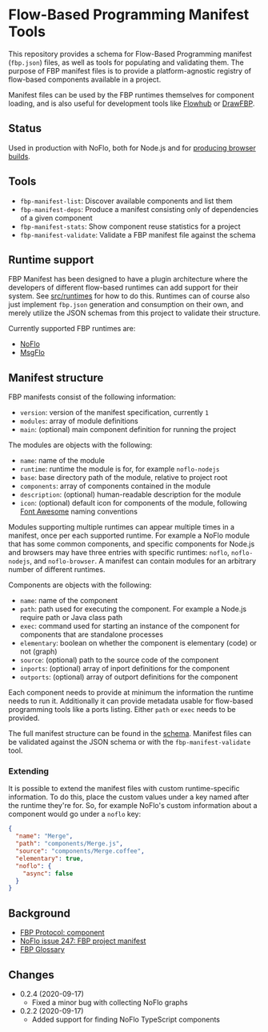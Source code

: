 Flow-Based Programming Manifest Tools
=====================================

This repository provides a schema for Flow-Based Programming manifest (`fbp.json`) files, as well as tools for populating and validating them. The purpose of FBP manifest files is to provide a platform-agnostic registry of flow-based components available in a project.

Manifest files can be used by the FBP runtimes themselves for component loading, and is also useful for development tools like [Flowhub](https://flowhub.io) or [DrawFBP](https://github.com/jpaulm/drawfbp).

## Status

Used in production with NoFlo, both for Node.js and for [producing browser builds](https://github.com/noflo/noflo-component-loader).

## Tools

* `fbp-manifest-list`: Discover available components and list them
* `fbp-manifest-deps`: Produce a manifest consisting only of dependencies of a given component
* `fbp-manifest-stats`: Show component reuse statistics for a project
* `fbp-manifest-validate`: Validate a FBP manifest file against the schema

## Runtime support

FBP Manifest has been designed to have a plugin architecture where the developers of different flow-based runtimes can add support for their system. See [src/runtimes](https://github.com/flowbased/fbp-manifest/tree/master/src/runtimes) for how to do this. Runtimes can of course also just implement `fbp.json` generation and consumption on their own, and merely utilize the JSON schemas from this project to validate their structure.

Currently supported FBP runtimes are:

* [NoFlo](http://noflojs.org)
* [MsgFlo](https://github.com/msgflo/msgflo)

## Manifest structure

FBP manifests consist of the following information:

* `version`: version of the manifest specification, currently `1`
* `modules`: array of module definitions
* `main`: (optional) main component definition for running the project

The modules are objects with the following:

* `name`: name of the module
* `runtime`: runtime the module is for, for example `noflo-nodejs`
* `base`: base directory path of the module, relative to project root
* `components`: array of components contained in the module
* `description`: (optional) human-readable description for the module
* `icon`: (optional) default icon for components of the module, following [Font Awesome](http://fontawesome.io/icons/) naming conventions

Modules supporting multiple runtimes can appear multiple times in a manifest, once per each supported runtime. For example a NoFlo module that has some common components, and specific components for Node.js and browsers may have three entries with specific runtimes: `noflo`, `noflo-nodejs`, and `noflo-browser`. A manifest can contain modules for an arbitrary number of different runtimes.

Components are objects with the following:

* `name`: name of the component
* `path`: path used for executing the component. For example a Node.js require path or Java class path
* `exec`: command used for starting an instance of the component for components that are standalone processes
* `elementary`: boolean on whether the component is elementary (code) or not (graph)
* `source`: (optional) path to the source code of the component
* `inports`: (optional) array of inport definitions for the component
* `outports`: (optional) array of outport definitions for the component

Each component needs to provide at minimum the information the runtime needs to run it. Additionally it can provide metadata usable for flow-based programming tools like a ports listing. Either `path` or `exec` needs to be provided.

The full manifest structure can be found in the [schema](https://github.com/flowbased/fbp-manifest/tree/master/schemata). Manifest files can be validated against the JSON schema or with the `fbp-manifest-validate` tool.

### Extending

It is possible to extend the manifest files with custom runtime-specific information. To do this, place the custom values under a key named after the runtime they're for. So, for example NoFlo's custom information about a component would go under a `noflo` key:

```json
{
  "name": "Merge",
  "path": "components/Merge.js",
  "source": "components/Merge.coffee",
  "elementary": true,
  "noflo": {
    "async": false
  }
}
```

## Background

* [FBP Protocol: component](http://noflojs.org/documentation/protocol/#component)
* [NoFlo issue 247: FBP project manifest](https://github.com/noflo/noflo/issues/247)
* [FBP Glossary](http://www.jpaulmorrison.com/fbp/gloss.htm)

## Changes

* 0.2.4 (2020-09-17)
  - Fixed a minor bug with collecting NoFlo graphs
* 0.2.2 (2020-09-17)
  - Added support for finding NoFlo TypeScript components

